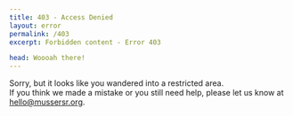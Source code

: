 ```yaml
---
title: 403 - Access Denied
layout: error
permalink: /403
excerpt: Forbidden content - Error 403

head: Woooah there!
---
```


Sorry, but it looks like you wandered into a restricted area. <br>
If you think we made a mistake or you still need help, please let us know at hello@mussersr.org.
